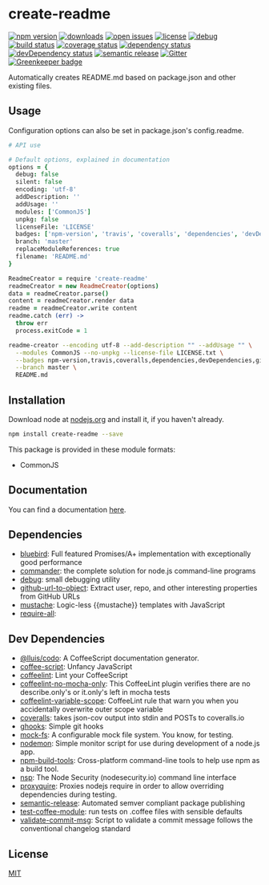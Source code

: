 # create-readme
 [![npm version](https://badge.fury.io/js/create-readme.svg)](https://npmjs.org/package/create-readme)  [![downloads](https://img.shields.io/npm/dw/create-readme.svg)](https://npmjs.org/package/create-readme)  [![open issues](https://img.shields.io/github/issues-raw/dbartholomae/create-readme.svg)](https://github.com/dbartholomae/create-readme/issues)  [![license](https://img.shields.io/github/license/dbartholomae/create-readme.svg)](https://github.com/dbartholomae/create-readme/blob/master/LICENSE)  [![debug](https://img.shields.io/badge/debug-blue.svg)](https://github.com/visionmedia/debug#readme)  [![build status](https://img.shields.io/travis/dbartholomae/create-readme/master.svg)](https://travis-ci.org/dbartholomae/create-readme#master)  [![coverage status](https://coveralls.io/repos/dbartholomae/create-readme/badge.svg)](https://coveralls.io/github/dbartholomae/create-readme)  [![dependency status](https://david-dm.org/dbartholomae/create-readme.svg?theme=shields.io)](https://david-dm.org/dbartholomae/create-readme)  [![devDependency status](https://david-dm.org/dbartholomae/create-readme/dev-status.svg)](https://david-dm.org/dbartholomae/create-readme#info=devDependencies)  [![semantic release](https://img.shields.io/badge/%20%20%F0%9F%93%A6%F0%9F%9A%80-semantic--release-e10079.svg)](https://github.com/semantic-release/semantic-release#badge)  [![Gitter](https://badges.gitter.im/dbartholomae/create-readme.svg)](https://gitter.im/dbartholomae/create-readme) [![Greenkeeper badge](https://badges.greenkeeper.io/dbartholomae/create-readme.svg)](https://greenkeeper.io/) 

Automatically creates README.md based on package.json and other existing files.

## Usage

Configuration options can also be set in package.json's config.readme.

```coffeescript
# API use

# Default options, explained in documentation
options = {
  debug: false
  silent: false
  encoding: 'utf-8'
  addDescription: ''
  addUsage: ''
  modules: ['CommonJS']
  unpkg: false
  licenseFile: 'LICENSE'
  badges: ['npm-version', 'travis', 'coveralls', 'dependencies', 'devDependencies', 'gitter']
  branch: 'master'
  replaceModuleReferences: true
  filename: 'README.md'
}

ReadmeCreator = require 'create-readme'
readmeCreator = new ReadmeCreator(options)
data = readmeCreator.parse()
content = readmeCreator.render data
readme = readmeCreator.write content
readme.catch (err) ->
  throw err
  process.exitCode = 1

```

```sh
readme-creator --encoding utf-8 --add-description "" --addUsage "" \
  --modules CommonJS --no-unpkg --license-file LICENSE.txt \
  --badges npm-version,travis,coveralls,dependencies,devDependencies,gitter \
  --branch master \
  README.md

```


## Installation
Download node at [nodejs.org](http://nodejs.org) and install it, if you haven't already.

```sh
npm install create-readme --save
```

This package is provided in these module formats:

- CommonJS



## Documentation

You can find a documentation [here](https://dbartholomae.github.io/create-readme/).

## Dependencies

- [bluebird](https://github.com/petkaantonov/bluebird): Full featured Promises/A+ implementation with exceptionally good performance
- [commander](https://github.com/tj/commander.js): the complete solution for node.js command-line programs
- [debug](https://github.com/visionmedia/debug): small debugging utility
- [github-url-to-object](https://github.com/zeke/github-url-to-object): Extract user, repo, and other interesting properties from GitHub URLs
- [mustache](https://github.com/janl/mustache.js): Logic-less {{mustache}} templates with JavaScript
- [require-all](): 


## Dev Dependencies

- [@lluis/codo](https://github.com/coffeedoc/codo): A CoffeeScript documentation generator.
- [coffee-script](https://github.com/jashkenas/coffeescript): Unfancy JavaScript
- [coffeelint](https://github.com/clutchski/coffeelint): Lint your CoffeeScript
- [coffeelint-no-mocha-only](https://github.com/rkstedman/coffeelint-no-mocha-only): This CoffeeLint plugin verifies there are no describe.only's or it.only's left in mocha tests
- [coffeelint-variable-scope](https://github.com/fragphace/coffeelint-variable-scope): CoffeeLint rule that warn you when you accidentally overwrite outer scope variable
- [coveralls](https://github.com/nickmerwin/node-coveralls): takes json-cov output into stdin and POSTs to coveralls.io
- [ghooks](https://github.com/gtramontina/ghooks): Simple git hooks
- [mock-fs](https://github.com/tschaub/mock-fs): A configurable mock file system.  You know, for testing.
- [nodemon](https://github.com/remy/nodemon): Simple monitor script for use during development of a node.js app.
- [npm-build-tools](https://github.com/Deathspike/npm-build-tools): Cross-platform command-line tools to help use npm as a build tool.
- [nsp](https://github.com/nodesecurity/nsp): The Node Security (nodesecurity.io) command line interface
- [proxyquire](https://github.com/thlorenz/proxyquire): Proxies nodejs require in order to allow overriding dependencies during testing.
- [semantic-release](https://github.com/semantic-release/semantic-release): Automated semver compliant package publishing
- [test-coffee-module](https://github.com/dbartholomae/test-coffee-module): run tests on .coffee files with sensible defaults
- [validate-commit-msg](https://github.com/conventional-changelog/validate-commit-msg): Script to validate a commit message follows the conventional changelog standard


## License
[MIT](LICENSE)
